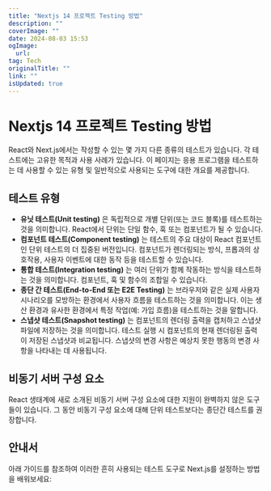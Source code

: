 ```yaml
---
title: "Nextjs 14 프로젝트 Testing 방법"
description: ""
coverImage: ""
date: 2024-08-03 15:53
ogImage: 
  url: 
tag: Tech
originalTitle: ""
link: ""
isUpdated: true
---
```






# Nextjs 14 프로젝트 Testing 방법

React와 Next.js에서는 작성할 수 있는 몇 가지 다른 종류의 테스트가 있습니다. 각 테스트에는 고유한 목적과 사용 사례가 있습니다. 이 페이지는 응용 프로그램을 테스트하는 데 사용할 수 있는 유형 및 일반적으로 사용되는 도구에 대한 개요를 제공합니다.

## 테스트 유형

- **유닛 테스트(Unit testing)** 은 독립적으로 개별 단위(또는 코드 블록)를 테스트하는 것을 의미합니다. React에서 단위는 단일 함수, 훅 또는 컴포넌트가 될 수 있습니다.
- **컴포넌트 테스트(Component testing)** 는 테스트의 주요 대상이 React 컴포넌트인 단위 테스트의 더 집중된 버전입니다. 컴포넌트가 렌더링되는 방식, 프롭과의 상호작용, 사용자 이벤트에 대한 동작 등을 테스트할 수 있습니다.
- **통합 테스트(Integration testing)** 는 여러 단위가 함께 작동하는 방식을 테스트하는 것을 의미합니다. 컴포넌트, 훅 및 함수의 조합일 수 있습니다.
- **종단 간 테스트(End-to-End 또는 E2E Testing)** 는 브라우저와 같은 실제 사용자 시나리오를 모방하는 환경에서 사용자 흐름을 테스트하는 것을 의미합니다. 이는 생산 환경과 유사한 환경에서 특정 작업(예: 가입 흐름)을 테스트하는 것을 말합니다.
- **스냅샷 테스트(Snapshot testing)** 는 컴포넌트의 렌더링 출력을 캡처하고 스냅샷 파일에 저장하는 것을 의미합니다. 테스트 실행 시 컴포넌트의 현재 렌더링된 출력이 저장된 스냅샷과 비교됩니다. 스냅샷의 변경 사항은 예상치 못한 행동의 변경 사항을 나타내는 데 사용됩니다.

<div class="content-ad"></div>

## 비동기 서버 구성 요소

React 생태계에 새로 소개된 비동기 서버 구성 요소에 대한 지원이 완벽하지 않은 도구들이 있습니다. 그 동안 비동기 구성 요소에 대해 단위 테스트보다는 종단간 테스트를 권장합니다.

## 안내서

아래 가이드를 참조하여 이러한 흔히 사용되는 테스트 도구로 Next.js를 설정하는 방법을 배워보세요:

<div class="content-ad"></div>
